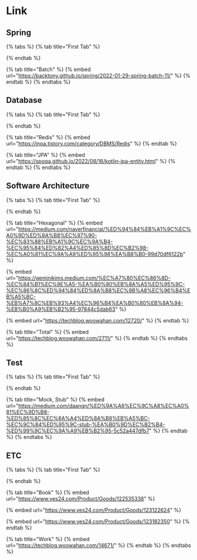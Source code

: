 # Link

## Spring

{% tabs %}
{% tab title="First Tab" %}

{% endtab %}

{% tab title="Batch" %}
{% embed url="https://backtony.github.io/spring/2022-01-29-spring-batch-11/" %}
{% endtab %}
{% endtabs %}

## Database

{% tabs %}
{% tab title="First Tab" %}

{% endtab %}

{% tab title="Redis" %}
{% embed url="https://inpa.tistory.com/category/DBMS/Redis" %}
{% endtab %}

{% tab title="JPA" %}
{% embed url="https://spoqa.github.io/2022/08/16/kotlin-jpa-entity.html" %}
{% endtab %}
{% endtabs %}

## Software Architecture

{% tabs %}
{% tab title="First Tab" %}

{% endtab %}

{% tab title="Hexagonal" %}
{% embed url="https://medium.com/naverfinancial/%ED%94%84%EB%A1%9C%EC%A0%9D%ED%8A%B8%EC%97%90-%EC%83%88%EB%A1%9C%EC%9A%B4-%EC%95%84%ED%82%A4%ED%85%8D%EC%B2%98-%EC%A0%81%EC%9A%A9%ED%95%98%EA%B8%B0-99d70df6122b" %}

{% embed url="https://geminikims.medium.com/%EC%A7%80%EC%86%8D-%EC%84%B1%EC%9E%A5-%EA%B0%80%EB%8A%A5%ED%95%9C-%EC%86%8C%ED%94%84%ED%8A%B8%EC%9B%A8%EC%96%B4%EB%A5%BC-%EB%A7%8C%EB%93%A4%EC%96%B4%EA%B0%80%EB%8A%94-%EB%B0%A9%EB%B2%95-97844c5dab63" %}

{% embed url="https://techblog.woowahan.com/12720/" %}
{% endtab %}

{% tab title="Total" %}
{% embed url="https://techblog.woowahan.com/2711/" %}
{% endtab %}
{% endtabs %}

## Test

{% tabs %}
{% tab title="First Tab" %}

{% endtab %}

{% tab title="Mock, Stub" %}
{% embed url="https://medium.com/daangn/%ED%9A%A8%EC%9C%A8%EC%A0%81%EC%9D%B8-%ED%85%8C%EC%8A%A4%ED%8A%B8%EB%A5%BC-%EC%9C%84%ED%95%9C-stub-%EA%B0%9D%EC%B2%B4-%ED%99%9C%EC%9A%A9%EB%B2%95-5c52a447dfb7" %}
{% endtab %}
{% endtabs %}

## ETC

{% tabs %}
{% tab title="First Tab" %}

{% endtab %}

{% tab title="Book" %}
{% embed url="https://www.yes24.com/Product/Goods/122535338" %}

{% embed url="https://www.yes24.com/Product/Goods/123122624" %}

{% embed url="https://www.yes24.com/Product/Goods/123182350" %}
{% endtab %}

{% tab title="Work" %}
{% embed url="https://techblog.woowahan.com/14671/" %}
{% endtab %}
{% endtabs %}
